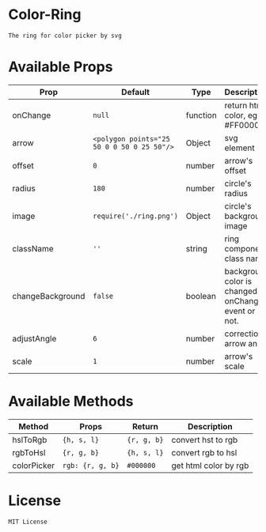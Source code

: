 # Color-Ring
    The ring for color picker by svg
# Available Props
|Prop|Default|Type|Description|
|-----|------|-----|-----|
|onChange| `null` | function | return html color, eg: #FF0000|
|arrow   | `<polygon points="25 50 0 0 50 0 25 50"/>`| Object | svg element|
|offset  | `0`| number | arrow's offset|
|radius  | `180`| number | circle's radius|
|image  | `require('./ring.png')`| Object | circle's background image|
|className  | `''`| string | ring component class name|
|changeBackground  | `false`| boolean | background color is changed by onChange event or not.|
|adjustAngle  | `6`| number | correction arrow angle|
|scale  | `1`| number | arrow's scale|

# Available Methods
|Method|Props|Return|Description|
|-----|------|-----|-----|
|hslToRgb|`{h, s, l}`|`{r, g, b}`|convert hst to rgb|
|rgbToHsl|`{r, g, b}`|`{h, s, l}`|convert rgb to hsl|
|colorPicker|`rgb: {r, g, b}`|`#000000`|get html color by rgb|

# License
    MIT License
